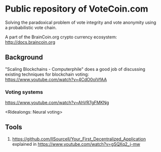 # Public repository of VoteCoin.com  
   
Solving the paradoxical problem of vote integrity and vote anonymity using a probabilistic vote chain.

A part of the BrainCoin.org crypto currency ecosystem: http://docs.braincoin.org

## Background  

"Scaling Blockchains - Computerphile" does a good job of discussing existing techniques for blockchain voting:  
https://www.youtube.com/watch?v=4CdO0olVfAA  

 ### Voting systems
 
 https://www.youtube.com/watch?v=AhVR7gFMKNg  
 
 <Ridealongs: Neural voting>

## Tools

1. https://github.com/llSourcell/Your_First_Decentralized_Application  explained in https://www.youtube.com/watch?v=gSQXq2_j-mw



